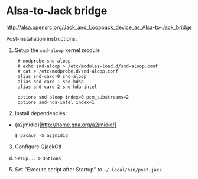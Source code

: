 # Alsa-to-Jack bridge

http://alsa.opensrc.org/Jack_and_Loopback_device_as_Alsa-to-Jack_bridge

Post-installation instructions:

1. Setup the `snd-aloop` kernel module

		# modprobe snd-aloop
		# echo snd-aloop > /etc/modules-load.d/snd-aloop.conf
		# cat > /etc/modprobe.d/snd-aloop.conf
		alias snd-card-0 snd-aloop
		alias snd-card-1 snd-hdsp
		alias snd-card-2 snd-hda-intel

		options snd-aloop index=0 pcm_substreams=2
		options snd-hda-intel index=1

2. Install dependencies:

  - (a2jmidid)[http://home.gna.org/a2jmidid/]

		$ pacaur -S a2jmidid

3. Configure QjackCtl

  1. `Setup...` > `Options`
  2. Set "Execute script after Startup" to `~/.local/bin/post-jack`

